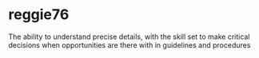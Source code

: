 # reggie76
The ability to understand precise details, with the skill set to make critical decisions when opportunities are there with in guidelines and procedures

